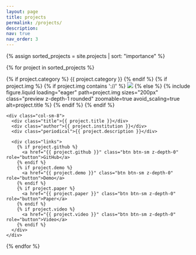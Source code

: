 ```yaml
---
layout: page
title: projects
permalink: /projects/
description:
nav: true
nav_order: 3
---
```


<div class="publications">
  {% assign sorted_projects = site.projects | sort: "importance" %}
  
  {% for project in sorted_projects %}
  <div class="row">
    <div class="col col-sm-2 abbr">
      {% if project.category %}
        <abbr class="badge rounded w-100">{{ project.category }}</abbr>
      {% endif %}
      {% if project.img %}
        {% if project.img contains '://' %}
          <img class="preview z-depth-1 rounded" src="{{ project.img }}">
        {% else %}
          {%
            include figure.liquid
            loading="eager"
            path=project.img
            sizes="200px"
            class="preview z-depth-1 rounded"
            zoomable=true
            avoid_scaling=true
            alt=project.title
          %}
        {% endif %}
      {% endif %}
    </div>

    <div class="col-sm-8">
      <div class="title">{{ project.title }}</div>
      <div class="author">{{ project.institution }}</div>
      <div class="periodical">{{ project.description }}</div>
      
      <div class="links">
        {% if project.github %}
          <a href="{{ project.github }}" class="btn btn-sm z-depth-0" role="button">GitHub</a>
        {% endif %}
        {% if project.demo %}
          <a href="{{ project.demo }}" class="btn btn-sm z-depth-0" role="button">Demo</a>
        {% endif %}
        {% if project.paper %}
          <a href="{{ project.paper }}" class="btn btn-sm z-depth-0" role="button">Paper</a>
        {% endif %}
        {% if project.video %}
          <a href="{{ project.video }}" class="btn btn-sm z-depth-0" role="button">Video</a>
        {% endif %}
      </div>
    </div>
  </div>
  {% endfor %}
</div>
